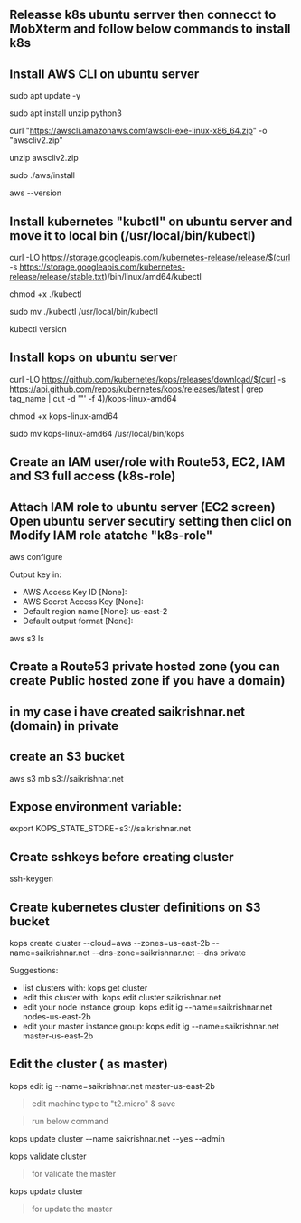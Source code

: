 

## Releasse k8s ubuntu serrver then connecct to MobXterm and follow below commands to install k8s

## Install AWS CLI on ubuntu server

sudo apt update -y

sudo apt install unzip python3

curl "https://awscli.amazonaws.com/awscli-exe-linux-x86_64.zip" -o "awscliv2.zip"

unzip awscliv2.zip

sudo ./aws/install

aws --version


## Install kubernetes "kubctl" on ubuntu server and move it to local bin (/usr/local/bin/kubectl)

curl -LO https://storage.googleapis.com/kubernetes-release/release/$(curl -s https://storage.googleapis.com/kubernetes-release/release/stable.txt)/bin/linux/amd64/kubectl

chmod +x ./kubectl

sudo mv ./kubectl /usr/local/bin/kubectl

kubectl version


## Install kops on ubuntu server

curl -LO https://github.com/kubernetes/kops/releases/download/$(curl -s https://api.github.com/repos/kubernetes/kops/releases/latest | grep tag_name | cut -d '"' -f 4)/kops-linux-amd64

chmod +x kops-linux-amd64

sudo mv kops-linux-amd64 /usr/local/bin/kops



## Create an IAM user/role with Route53, EC2, IAM and S3 full access (k8s-role)
## Attach IAM role to ubuntu server (EC2 screen) Open ubuntu server secutiry setting then clicl on Modify IAM role atatche "k8s-role"

aws configure

Output key in:
* AWS Access Key ID [None]:
* AWS Secret Access Key [None]:
* Default region name [None]: us-east-2
* Default output format [None]:

aws s3 ls


## Create a Route53 private hosted zone (you can create Public hosted zone if you have a domain)
## in my case i have created saikrishnar.net (domain) in private

## create an S3 bucket

aws s3 mb s3://saikrishnar.net


## Expose environment variable:


export KOPS_STATE_STORE=s3://saikrishnar.net

## Create sshkeys before creating cluster


ssh-keygen

## Create kubernetes cluster definitions on S3 bucket

kops create cluster --cloud=aws --zones=us-east-2b --name=saikrishnar.net --dns-zone=saikrishnar.net --dns private

Suggestions:
 * list clusters with: kops get cluster
 * edit this cluster with: kops edit cluster saikrishnar.net
 * edit your node instance group: kops edit ig --name=saikrishnar.net nodes-us-east-2b
 * edit your master instance group: kops edit ig --name=saikrishnar.net master-us-east-2b


## Edit the cluster ( as master)

kops edit ig --name=saikrishnar.net master-us-east-2b

> edit machine type to "t2.micro" & save 

> run below command 

kops update cluster --name saikrishnar.net --yes --admin

kops validate cluster

> for validate the master
 
kops update cluster

> for update the master










